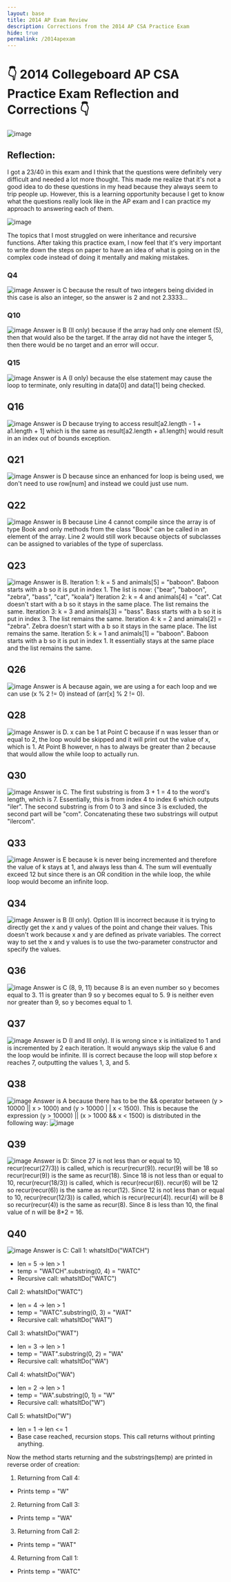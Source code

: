 ```yaml
---
layout: base
title: 2014 AP Exam Review
description: Corrections from the 2014 AP CSA Practice Exam
hide: true
permalink: /2014apexam
---
```


# 👇 2014 Collegeboard AP CSA Practice Exam Reflection and Corrections 👇

![image](image-18.png)

## Reflection:
I got a 23/40 in this exam and I think that the questions were definitely very difficult and needed a lot more thought. This made me realize that it's not a good idea to do these questions in my head because they always seem to trip people up. However, this is a learning opportunity because I get to know what the questions really look like in the AP exam and I can practice my approach to answering each of them.

![image](image-19.png)

The topics that I most struggled on were inheritance and recursive functions. After taking this practice exam, I now feel that it's very important to write down the steps on paper to have an idea of what is going on in the complex code instead of doing it mentally and making mistakes.

### Q4
![image](https://github.com/user-attachments/assets/13f00ee6-b70e-4671-834a-e1f7ff82f896)
Answer is C because the result of two integers being divided in this case is also an integer, so the answer is 2 and not 2.3333...

### Q10
![image](image-1.png)
Answer is B (II only) because if the array had only one element (5), then that would also be the target. If the array did not have the integer 5, then there would be no target and an error will occur.

### Q15
![image](image-2.png)
Answer is A (I only) because the else statement may cause the loop to terminate, only resulting in data[0] and data[1] being checked.

## Q16
![image](image-3.png)
Answer is D because trying to access result[a2.length - 1 + a1.length + 1] which is the same as result[a2.length + a1.length] would result in an index out of bounds exception.

## Q21
![image](image-4.png)
Answer is D because since an enhanced for loop is being used, we don't need to use row[num] and instead we could just use num.

## Q22
![image](image-5.png)
Answer is B because Line 4 cannot compile since the array is of type Book and only methods from the class "Book" can be called in an element of the array. Line 2 would still work because objects of subclasses can be assigned to variables of the type of superclass.

## Q23 
![image](image-6.png)
Answer is B.
Iteration 1: k = 5 and animals[5] = "baboon". Baboon starts with a b so it is put in index 1. The list is now: {"bear", "baboon", "zebra", "bass", "cat", "koala"}
Iteration 2: k = 4 and animals[4] = "cat". Cat doesn't start with a b so it stays in the same place. The list remains the same.
Iteration 3: k = 3 and animals[3] = "bass". Bass starts with a b so it is put in index 3. The list remains the same.
Iteration 4: k = 2 and animals[2] = "zebra". Zebra doesn't start with a b so it stays in the same place. The list remains the same.
Iteration 5: k = 1 and animals[1] = "baboon". Baboon starts with a b so it is put in index 1. It essentially stays at the same place and the list remains the same.

## Q26
![image](image-7.png)
Answer is A because again, we are using a for each loop and we can use (x % 2 != 0) instead of (arr[x] % 2 != 0).

## Q28
![image](image-8.png)
Answer is D. x can be 1 at Point C because if n was lesser than or equal to 2, the loop would be skipped and it will print out the value of x, which is 1. At Point B however, n has to always be greater than 2 because that would allow the while loop to actually run.

## Q30
![image](image-9.png)
Answer is C. The first substring is from 3 + 1 = 4 to the word's length, which is 7. Essentially, this is from index 4 to index 6 which outputs "iler". The second substring is from 0 to 3 and since 3 is excluded, the second part will be "com". Concatenating these two substrings will output "ilercom".

## Q33
![image](image-10.png)
Answer is E because k is never being incremented and therefore the value of k stays at 1, and always less than 4. The sum will eventually exceed 12 but since there is an OR condition in the while loop, the while loop would become an infinite loop.

## Q34
![image](image-11.png)
Answer is B (II only). Option III is incorrect because it is trying to directly get the x and y values of the point and change their values. This doesn't work because x and y are defined as private variables. The correct way to set the x and y values is to use the two-parameter constructor and specify the values.

## Q36
![image](image-12.png)
Answer is C (8, 9, 11) because 8 is an even number so y becomes equal to 3. 11 is greater than 9 so y becomes equal to 5. 9 is neither even nor greater than 9, so y becomes equal to 1.

## Q37
![image](image-13.png)
Answer is D (I and III only). II is wrong since x is initialized to 1 and is incremented by 2 each iteration. It would anyways skip the value 6 and the loop would be infinite. III is correct because the loop will stop before x reaches 7, outputting the values 1, 3, and 5.

## Q38
![image](image-14.png)
Answer is A because there has to be the && operator between (y > 10000 || x > 1000) and (y > 10000 | | x < 1500). This is because the expression (y > 10000) || (x > 1000 && x < 1500) is distributed in the following way:
![image](image-15.png)

## Q39
![image](image-16.png)
Answer is D:
Since 27 is not less than or equal to 10, recur(recur(27/3)) is called, which is recur(recur(9)). recur(9) will be 18 so recur(recur(9)) is the same as recur(18).
Since 18 is not less than or equal to 10, recur(recur(18/3)) is called, which is recur(recur(6)). recur(6) will be 12 so recur(recur(6)) is the same as recur(12).
Since 12 is not less than or equal to 10, recur(recur(12/3)) is called, which is recur(recur(4)). recur(4) will be 8 so recur(recur(4)) is the same as recur(8).
Since 8 is less than 10, the final value of n will be 8*2 = 16.

## Q40
![image](image-17.png)
Answer is C:
Call 1: whatsItDo("WATCH")
- len = 5 → len > 1
- temp = "WATCH".substring(0, 4) = "WATC"
- Recursive call: whatsItDo("WATC")

Call 2: whatsItDo("WATC")
- len = 4 → len > 1
- temp = "WATC".substring(0, 3) = "WAT"
- Recursive call: whatsItDo("WAT")

Call 3: whatsItDo("WAT")
- len = 3 → len > 1
- temp = "WAT".substring(0, 2) = "WA"
- Recursive call: whatsItDo("WA")

Call 4: whatsItDo("WA")
- len = 2 → len > 1
- temp = "WA".substring(0, 1) = "W"
- Recursive call: whatsItDo("W")

Call 5: whatsItDo("W")
- len = 1 → len <= 1
- Base case reached, recursion stops. This call returns without printing anything.

Now the method starts returning and the substrings(temp) are printed in reverse order of creation:
1. Returning from Call 4:
- Prints temp = "W"
2. Returning from Call 3:
- Prints temp = "WA"
3. Returning from Call 2:
- Prints temp = "WAT"
4. Returning from Call 1:
- Prints temp = "WATC"

<script src="https://utteranc.es/client.js"
        repo="AdityaSamavedam/adityacsastudent"
        issue-term="pathname"
        theme="github-dark"
        crossorigin="anonymous"
        async>
</script>